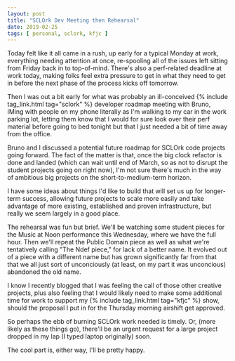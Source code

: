 ```yaml
---
layout: post
title: "SCLOrk Dev Meeting then Rehearsal"
date: 2019-02-25
tags: [ personal, sclork, kfjc ]
---
```


Today felt like it all came in a rush, up early for a typical Monday at work, everything needing attention at once, re-spooling
all of the issues left sitting from Friday back in to top-of-mind. There's also a perf-related deadline at work today, making
folks feel extra pressure to get in what they need to get in before the next phase of the process kicks off tomorrow.

Then I was out a bit early for what was probably an ill-conceived {% include tag_link.html tag="sclork" %} developer roadmap
meeting with Bruno, IMing with people on my phone literally as I'm walking to my car in the work parking lot, letting them
know that I would for sure look over their perf material before going to bed tonight but that I just needed a bit of time
away from the office.

Bruno and I discussed a potential future roadmap for SCLOrk code projects going forward. The fact of the matter is that,
once the big clock refactor is done and landed (which can wait until end of March, so as not to disrupt the student projects
going on right now), I'm not sure there's much in the way of ambitious big projects on the short-to-medium-term horizon.

I have some ideas about things I'd like to build that will set us up for longer-term success, allowing future projects to
scale more easily and take advantage of more existing, established and proven infrastructure, but really we seem largely in
a good place.

The rehearsal was fun but brief. We'll be watching some student pieces for the Music at Noon performance this Wednesday,
where we have the full hour. Then we'll repeat the Public Domain piece as well as what we're tentatively calling
"The Ndef piece," for lack of a better name. It evolved out of a piece with a different name but has grown significantly
far from that that we all just sort of unconciously (at least, on my part it was unconcious) abandoned the old name.

I know I recently blogged that I was feeling the call of those other creative projects, plus also feeling that I would
likely need to make some additional time for work to support my {% include tag_link.html tag="kfjc" %} show, should
the proposal I put in for the Thursday morning airshift get approved.

So perhaps the ebb of burning SCLOrk work needed is timely. Or, (more likely as these things go), there'll be an urgent
request for a large project dropped in my lap (I typed laptop originally) soon.

The cool part is, either way, I'll be pretty happy.

